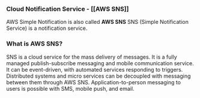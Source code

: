 ### Cloud Notification Service - [[AWS SNS]]

AWS Simple Notification is also called **AWS SNS**
SNS (Simple Notification Service) is a notification service.

### What is AWS SNS?

SNS is a cloud service for the mass delivery of messages.
It is a fully managed publish-subscribe messaging and mobile communication service.
It can be event-driven, with automated services responding to triggers.
Distributed systems and micro services can be decoupled with messaging between them through AWS SNS.
Application-to-person messaging to users is possible with SMS, mobile push, and email.